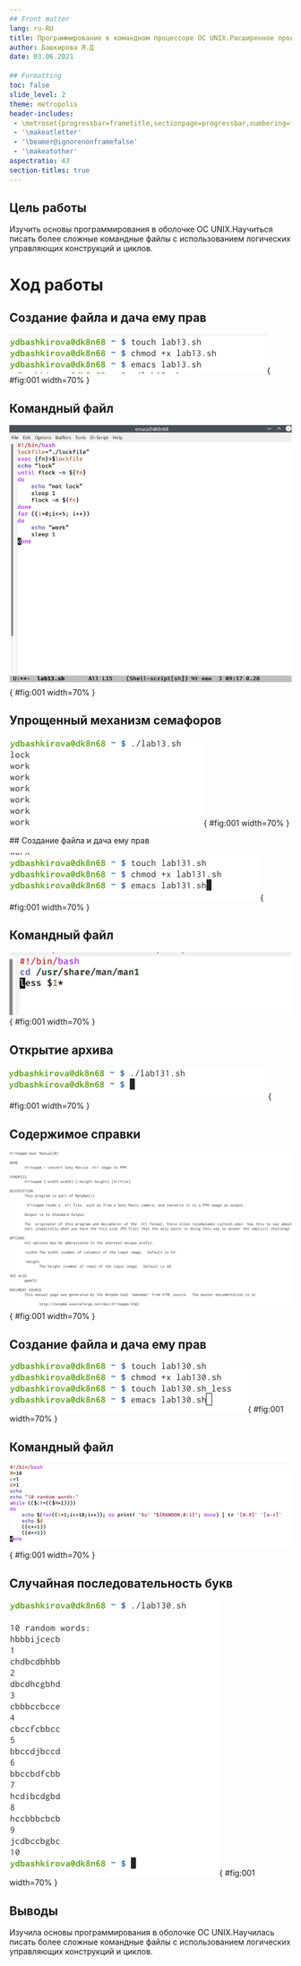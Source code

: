 ```yaml
---
## Front matter
lang: ru-RU
title: Программирование в командном процессоре OC UNIX.Расширенное программирование.
author: Башкирова Я.Д
date: 03.06.2021

## Formatting
toc: false
slide_level: 2
theme: metropolis
header-includes: 
 - \metroset{progressbar=frametitle,sectionpage=progressbar,numbering=fraction}
 - '\makeatletter'
 - '\beamer@ignorenonframefalse'
 - '\makeatother'
aspectratio: 43
section-titles: true
---
```


## Цель работы

Изучить основы программирования в оболочке OC UNIX.Научиться писать более сложные командные файлы с использованием логических управляющих конструкций и циклов.

# Ход работы

## Создание файла и дача ему прав

![](image/01.png){ #fig:001 width=70% }

## Командный файл

![](image/02.png){ #fig:001 width=70% }

## Упрощенный механизм семафоров

![](image/03.png){ #fig:001 width=70% }

## Создание файла и дача ему прав

![](image/04.png){ #fig:001 width=70% }

## Командный файл

![](image/05.png){ #fig:001 width=70% }

## Открытие архива

![](image/06.png){ #fig:001 width=70% }

## Содержимое справки

![](image/07.png){ #fig:001 width=70% }

## Создание файла и дача ему прав

![](image/08.png){ #fig:001 width=70% }

## Командный файл

![](image/09.png){ #fig:001 width=70% }

## Случайная последовательность букв

![](image/10.png){ #fig:001 width=70% }

## Выводы

Изучила основы программирования в оболочке OC UNIX.Научилась писать более сложные командные файлы с использованием логических управляющих конструкций и циклов.

